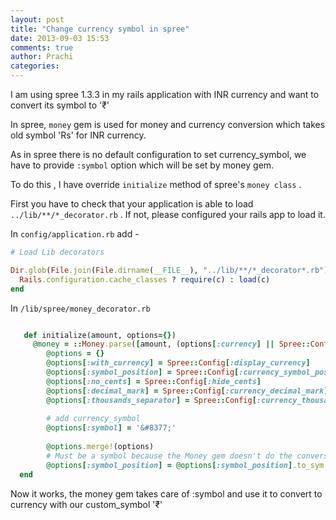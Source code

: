 ```yaml
---
layout: post
title: "Change currency symbol in spree"
date: 2013-09-03 15:53
comments: true
author: Prachi
categories: 
---
```


I am using spree 1.3.3 in my rails application with INR currency and want to convert its symbol to '&#8377;'

In spree, `money` gem is used for money and currency conversion which takes old symbol 'Rs' for INR currency.

As in spree there is no default configuration to set currency_symbol, we have to provide `:symbol` option which will be set by money gem. 

To do this , I have override `initialize` method of spree's `money class` .


First you have to check that your application is able to load `../lib/**/*_decorator.rb` . If not, please configured your rails app to load it.

<!-- more -->

In `config/application.rb` add -

```ruby
# Load Lib decorators

Dir.glob(File.join(File.dirname(__FILE__), "../lib/**/*_decorator*.rb")) do |c|
  Rails.configuration.cache_classes ? require(c) : load(c)
end
```


In `/lib/spree/money_decorator.rb`

```ruby

   def initialize(amount, options={})
   	 @money = ::Money.parse([amount, (options[:currency] || Spree::Config[:currency])].join)
    	@options = {}
    	@options[:with_currency] = Spree::Config[:display_currency]
    	@options[:symbol_position] = Spree::Config[:currency_symbol_position].to_sym
    	@options[:no_cents] = Spree::Config[:hide_cents]
    	@options[:decimal_mark] = Spree::Config[:currency_decimal_mark]
    	@options[:thousands_separator] = Spree::Config[:currency_thousands_separator]
    	
	    # add currency_symbol
    	@options[:symbol] = '&#8377;'
    
	    @options.merge!(options)
    	# Must be a symbol because the Money gem doesn't do the conversion
    	@options[:symbol_position] = @options[:symbol_position].to_sym
  end

```


Now it works, the money gem takes care of :symbol and use it to convert to currency with our custom_symbol '&#8377;'



